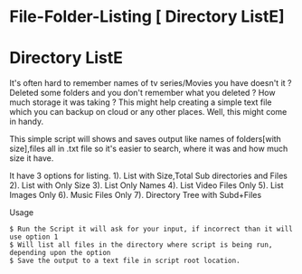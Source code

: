 # File-Folder-Listing [ Directory ListE]

Directory ListE
=======

It's often hard to remember names of tv series/Movies you have doesn't it ?
Deleted some folders and you don't remember what you deleted ? How much storage it was taking ? 
This might help creating a simple text file which you can backup on cloud or any other places.
Well, this might come in handy.

This simple script will shows and saves output like names of folders[with size],files all in .txt file so it's easier to search, where it was and how much size it have.


It have 3 options for listing.
1). List with Size,Total Sub directories and Files
2). List with Only Size
3). List Only Names
4). List Video Files Only
5). List Images Only
6). Music Files Only
7). Directory Tree with Subd+Files

Usage

```
$ Run the Script it will ask for your input, if incorrect than it will use option 1
$ Will list all files in the directory where script is being run, depending upon the option
$ Save the output to a text file in script root location.

```

